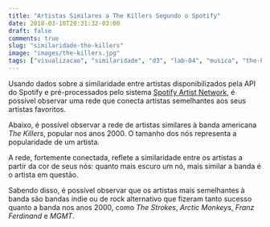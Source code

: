 ```yaml
---
title: "Artistas Similares a The Killers Segundo o Spotify"
date: 2018-03-10T20:31:32-03:00
draft: false
comments: true
slug: "similaridade-the-killers"
image: "images/the-killers.jpg"
tags: ["visualizacao", "similaridade", "d3", "lab-04", "musica", "the-killers", "rede"]
---
```


Usando dados sobre a similaridade entre artistas disponibilizados pela API
do Spotify e pré-processados pelo sistema [Spotify Artist Network](http://labs.polsys.net/playground/spotify/),
é possível observar uma rede que conecta artistas semelhantes aos seus artistas favoritos.

<!--more-->

Abaixo, é possível observar a rede de artistas similares à banda americana *The Killers*,
popular nos anos 2000. O tamanho dos nós representa a popularidade de um artista.

<div id="chart"></div>

A rede, fortemente conectada, reflete a similaridade entre os artistas a partir
da cor de seus nós: quanto mais escuro um nó, mais similar a banda é o artista em questão.

Sabendo disso, é possível observar que os artistas mais semelhantes à banda
são bandas indie ou de rock alternativo que fizeram tanto sucesso quanto a banda nos anos 2000,
como *The Strokes*, *Arctic Monkeys*, *Franz Ferdinand* e *MGMT*.

<style>
		.node {
		    stroke: #fff;
		    stroke-width: 2px;
		}

		.link {
            stroke: #666;
			stroke-opacity: 0.3;
		}
        #chart{
            background-color: #f7f7f7;
        }
</style>

<script src="https://d3js.org/d3.v4.min.js"></script>
<script src="https://d3js.org/d3-scale-chromatic.v1.min.js"></script>
<script src="network.js"></script>
